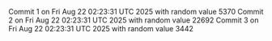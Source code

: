 Commit 1 on Fri Aug 22 02:23:31 UTC 2025 with random value 5370
Commit 2 on Fri Aug 22 02:23:31 UTC 2025 with random value 22692
Commit 3 on Fri Aug 22 02:23:31 UTC 2025 with random value 3442
